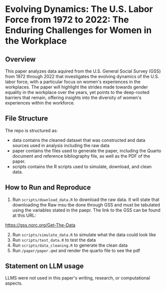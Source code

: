 # Evolving Dynamics: The U.S. Labor Force from 1972 to 2022: The Enduring Challenges for Women in the Workplace

## Overview

This paper analyzes data aquired from the U.S. General Social Survey (GSS) from 1972 through 2022
that investigates the evolving dynamics of the U.S. labor force, with a particular focus on women's experiences in the workplaces. The paper will highlight the strides made towards gender equality in the workplace over the years, yet points to the deep-rooted barriers that remain, offering insights into the diversity of women's experiences within the workforce.

## File Structure

The repo is structured as:

- data contains the cleaned dataset that was constructed and data sources used in analysis including the raw data
- paper contains the files used to generate the paper, including the Quarto document and reference bibliography file, as well as the PDF of the paper.
- scripts contains the R scripts used to simulate, download, and clean data.

## How to Run and Reproduce

1. Run `scripts/download_data.R` to download the raw data. It will state that downloading the Raw msu tbe done through GSS and must be tabulated using the variables stated in the paepr. The link to the GSS can be found at this URL:

https://gss.norc.org/Get-The-Data

2. Run `scripts/simulate_data.R` to simulate what the data could look like
3. Run `scripts/test_data.R` to test the data
4. Run `scripts/data_cleaning.R` to generate the clean data
5. Run `/paper/paper.qmd` and render the quarto file to see the pdf


## Statement on LLM usage

LLMS were not used in this paper's writing, research, or computational aspects.

